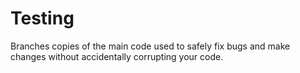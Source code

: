 # Testing
Branches copies of the main code used to safely fix bugs and make changes without accidentally corrupting your code.
